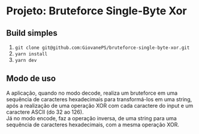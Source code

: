 # Projeto: Bruteforce Single-Byte Xor

## Build simples
1. `git clone git@github.com:GiovanePS/bruteforce-single-byte-xor.git`
2. `yarn install`
3. `yarn dev`

## Modo de uso
A aplicação, quando no modo decode, realiza um bruteforce em uma sequência de caracteres hexadecimais para transformá-los em uma string, após a realização de uma operação XOR com cada caractere do input e um caractere ASCII (do 32 ao 126).<br>
Já no modo encode, faz a operação inversa, de uma string para uma sequência de caracteres hexadecimais, com a mesma operação XOR.
